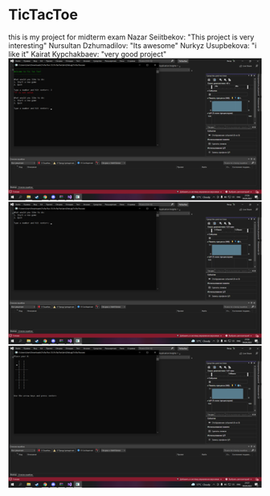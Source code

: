 # TicTacToe
this is my project for midterm exam
Nazar Seiitbekov: "This project is very interesting"
Nursultan Dzhumadilov: "Its awesome"
Nurkyz Usupbekova: "i like it"
Kairat Kypchakbaev: "very good project"
<img src="https://github.com/ammtkrmv/TicTacToe/blob/main/%D0%A1%D0%BD%D0%B8%D0%BC%D0%BE%D0%BA%20%D1%8D%D0%BA%D1%80%D0%B0%D0%BD%D0%B0%20(20).png"/>
<img src="https://github.com/ammtkrmv/TicTacToe/blob/main/%D0%A1%D0%BD%D0%B8%D0%BC%D0%BE%D0%BA%20%D1%8D%D0%BA%D1%80%D0%B0%D0%BD%D0%B0%20(21).png"/>
<img src="https://github.com/ammtkrmv/TicTacToe/blob/main/%D0%A1%D0%BD%D0%B8%D0%BC%D0%BE%D0%BA%20%D1%8D%D0%BA%D1%80%D0%B0%D0%BD%D0%B0%20(22).png"/>
